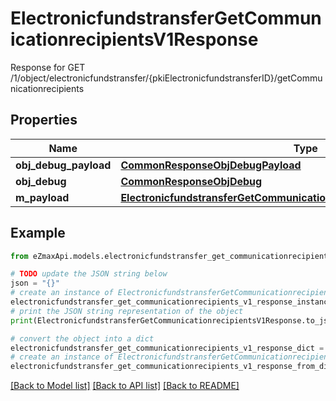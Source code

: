 # ElectronicfundstransferGetCommunicationrecipientsV1Response

Response for GET /1/object/electronicfundstransfer/{pkiElectronicfundstransferID}/getCommunicationrecipients

## Properties

Name | Type | Description | Notes
------------ | ------------- | ------------- | -------------
**obj_debug_payload** | [**CommonResponseObjDebugPayload**](CommonResponseObjDebugPayload.md) |  | 
**obj_debug** | [**CommonResponseObjDebug**](CommonResponseObjDebug.md) |  | [optional] 
**m_payload** | [**ElectronicfundstransferGetCommunicationrecipientsV1ResponseMPayload**](ElectronicfundstransferGetCommunicationrecipientsV1ResponseMPayload.md) |  | 

## Example

```python
from eZmaxApi.models.electronicfundstransfer_get_communicationrecipients_v1_response import ElectronicfundstransferGetCommunicationrecipientsV1Response

# TODO update the JSON string below
json = "{}"
# create an instance of ElectronicfundstransferGetCommunicationrecipientsV1Response from a JSON string
electronicfundstransfer_get_communicationrecipients_v1_response_instance = ElectronicfundstransferGetCommunicationrecipientsV1Response.from_json(json)
# print the JSON string representation of the object
print(ElectronicfundstransferGetCommunicationrecipientsV1Response.to_json())

# convert the object into a dict
electronicfundstransfer_get_communicationrecipients_v1_response_dict = electronicfundstransfer_get_communicationrecipients_v1_response_instance.to_dict()
# create an instance of ElectronicfundstransferGetCommunicationrecipientsV1Response from a dict
electronicfundstransfer_get_communicationrecipients_v1_response_from_dict = ElectronicfundstransferGetCommunicationrecipientsV1Response.from_dict(electronicfundstransfer_get_communicationrecipients_v1_response_dict)
```
[[Back to Model list]](../README.md#documentation-for-models) [[Back to API list]](../README.md#documentation-for-api-endpoints) [[Back to README]](../README.md)


